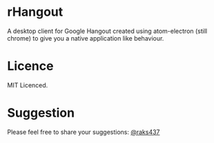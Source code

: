 # rHangout

A desktop client for Google Hangout created using atom-electron (still chrome) to give you a native application like behaviour.

# Licence

MIT Licenced.

# Suggestion

Please feel free to share your suggestions: [@raks437](https://twitter.com/raks437/)